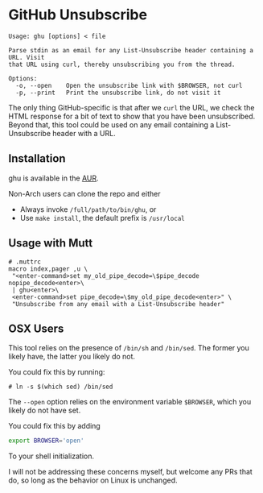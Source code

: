 # GitHub Unsubscribe

```
Usage: ghu [options] < file

Parse stdin as an email for any List-Unsubscribe header containing a URL. Visit
that URL using curl, thereby unsubscribing you from the thread.

Options:
  -o, --open    Open the unsubscribe link with $BROWSER, not curl
  -p, --print   Print the unsubscribe link, do not visit it

```

The only thing GitHub-specific is that after we `curl` the URL, we check the
HTML response for a bit of text to show that you have been unsubscribed. Beyond
that, this tool could be used on any email containing a List-Unsubscribe header
with a URL.

## Installation

ghu is available in the [AUR](https://aur.archlinux.org/packages/ghu).

Non-Arch users can clone the repo and either

- Always invoke `/full/path/to/bin/ghu`, or
- Use `make install`, the default prefix is `/usr/local`

## Usage with Mutt

```
# .muttrc
macro index,pager ,u \
 "<enter-command>set my_old_pipe_decode=\$pipe_decode nopipe_decode<enter>\
 | ghu<enter>\
 <enter-command>set pipe_decode=\$my_old_pipe_decode<enter>" \
 "Unsubscribe from any email with a List-Unsubscribe header"
```

## OSX Users

This tool relies on the presence of `/bin/sh` and `/bin/sed`. The former you
likely have, the latter you likely do not.

You could fix this by running:

```
# ln -s $(which sed) /bin/sed
```

The `--open` option relies on the environment variable `$BROWSER`, which you
likely do not have set.

You could fix this by adding

```sh
export BROWSER='open'
```

To your shell initialization.

I will not be addressing these concerns myself, but welcome any PRs that do, so
long as the behavior on Linux is unchanged.
